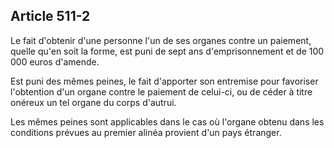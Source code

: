 Article 511-2
----
Le fait d'obtenir d'une personne l'un de ses organes contre un paiement, quelle
qu'en soit la forme, est puni de sept ans d'emprisonnement et de 100 000 euros
d'amende.

Est puni des mêmes peines, le fait d'apporter son entremise pour favoriser
l'obtention d'un organe contre le paiement de celui-ci, ou de céder à titre
onéreux un tel organe du corps d'autrui.

Les mêmes peines sont applicables dans le cas où l'organe obtenu dans les
conditions prévues au premier alinéa provient d'un pays étranger.
